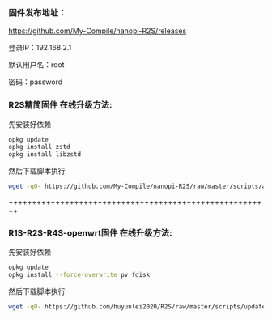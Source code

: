 ### 固件发布地址：
https://github.com/My-Compile/nanopi-R2S/releases

登录IP：192.168.2.1

默认用户名：root

密码：password

### R2S精简固件 在线升级方法:  
先安装好依赖
```bash
opkg update
opkg install zstd
opkg install libzstd
```
然后下载脚本执行
```bash
wget -qO- https://github.com/My-Compile/nanopi-R2S/raw/master/scripts/autoupdate.sh | sh
```

++++++++++++++++++++++++++++++++++++++++++++++++++++++++


### R1S-R2S-R4S-openwrt固件 在线升级方法:  
先安装好依赖
```bash
opkg update
opkg install --force-overwrite pv fdisk
```
然后下载脚本执行
```bash
wget -qO- https://github.com/huyunlei2020/R2S/raw/master/scripts/update.sh | sh
```
